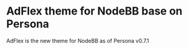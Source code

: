 AdFlex theme for NodeBB base on Persona
====================

AdFlex is the new theme for NodeBB as of Persona v0.7.1
